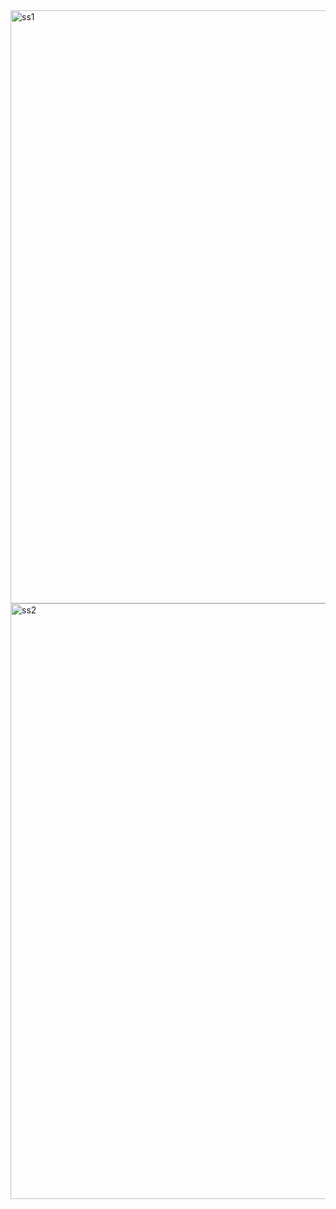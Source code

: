 <img width="949" alt="ss1" src="https://github.com/Pranav131111/Admin-Dashboard-Clone/assets/135355289/e56e98e6-9a8e-4e75-87c6-551368f9980c">
<img width="953" alt="ss2" src="https://github.com/Pranav131111/Admin-Dashboard-Clone/assets/135355289/25651a9d-6b02-4e54-8468-1594a4433900">
